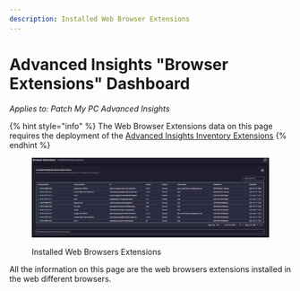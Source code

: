 ```yaml
---
description: Installed Web Browser Extensions
---
```


# Advanced Insights "Browser Extensions" Dashboard

_Applies to: Patch My PC Advanced Insights_

{% hint style="info" %}
The Web Browser Extensions data on this page requires the deployment of the  [Advanced Insights Inventory Extensions](../../advanced-insights-inventory-extensions/)
{% endhint %}

<figure><img src="../../../_images/gitbook/image (2161).png" alt=""><figcaption><p>Installed Web Browsers Extensions</p></figcaption></figure>

All the information on this page are the web browsers extensions installed in the web different browsers.
